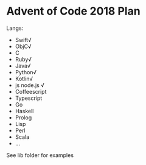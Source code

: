 # Advent of Code 2018 Plan

Langs:
- Swift√
- ObjC√
- C
- Ruby√
- Java√
- Python√
- Kotlin√
- js node.js √
- Coffeescript
- Typescript
- Go
- Haskell
- Prolog
- Lisp
- Perl
- Scala
- ...

 See lib folder for examples
